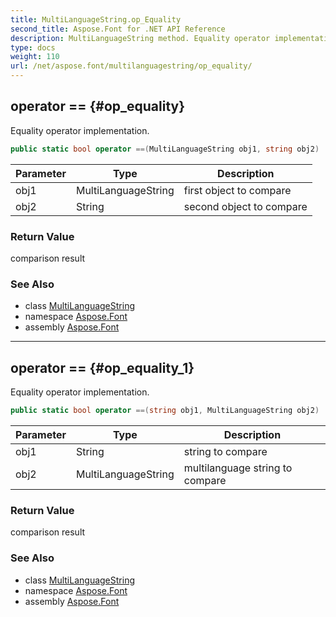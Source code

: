 ```yaml
---
title: MultiLanguageString.op_Equality
second_title: Aspose.Font for .NET API Reference
description: MultiLanguageString method. Equality operator implementation
type: docs
weight: 110
url: /net/aspose.font/multilanguagestring/op_equality/
---
```

## operator == {#op_equality}

Equality operator implementation.

```csharp
public static bool operator ==(MultiLanguageString obj1, string obj2)
```

| Parameter | Type | Description |
| --- | --- | --- |
| obj1 | MultiLanguageString | first object to compare |
| obj2 | String | second object to compare |

### Return Value

comparison result

### See Also

* class [MultiLanguageString](../)
* namespace [Aspose.Font](../../../aspose.font/)
* assembly [Aspose.Font](../../../)

---

## operator == {#op_equality_1}

Equality operator implementation.

```csharp
public static bool operator ==(string obj1, MultiLanguageString obj2)
```

| Parameter | Type | Description |
| --- | --- | --- |
| obj1 | String | string to compare |
| obj2 | MultiLanguageString | multilanguage string to compare |

### Return Value

comparison result

### See Also

* class [MultiLanguageString](../)
* namespace [Aspose.Font](../../../aspose.font/)
* assembly [Aspose.Font](../../../)


